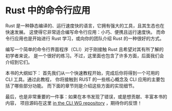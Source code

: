 # Rust 中的命令行应用

Rust 是一种静态编译的、运行速度快的语言，它拥有强大的工具，且其生态也在快速发展。
这使得它非常适合编写命令行应用：小巧、便携且运行速度快。
而命令行应用也是开始进行 Rust 学习，或向你的团队介绍 Rust 的一种很好的方式。

编写一个简单的命令行界面程序（CLI）对于刚接触 Rust 且希望对其有所了解的初学者来说，
是一个很好的练习。不过，这里面也包含了许多方面，后面我们会介绍到它们。

本书的大纲如下：
首先我们从一个快速教程开始，完成后你将得到一个可用的 CLI 工具。通过此教程，
你将接触到 RUST 的一些核心概念及 CLI 应用的主要包括了哪些部分功能。
而下面的章节则是介绍这些方面的实现细节。

最后，也是非常重要的一件事：如果在本书发现了错误，或是想贡献、丰富本书的内容，
项目源码在这里 [in the CLI WG repository][book-src] ，期待你的反馈！

[book-src]: https://github.com/rust-cli/book
